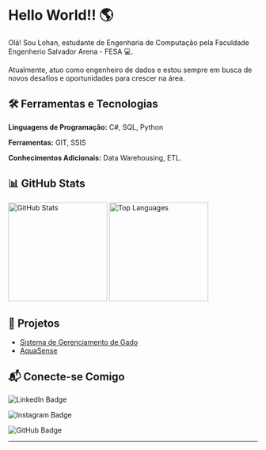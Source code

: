 
# Hello World!! 🌎

Olá! Sou Lohan, estudante de Engenharia de Computação pela Faculdade Engenherio Salvador Arena - FESA 💻.

Atualmente, atuo como engenheiro de dados e estou sempre em busca de novos desafios e oportunidades para crescer na área.

## 🛠️ Ferramentas e Tecnologias

**Linguagens de Programação:** C#, SQL, Python

**Ferramentas:** GIT, SSIS

**Conhecimentos Adicionais:** Data Warehousing, ETL.

## 📊 GitHub Stats

<div>
  <img src="https://github-readme-stats.vercel.app/api?username=Lohan1303&theme=dark&show_icons=true&count_private=true" alt="GitHub Stats" height="200">
  <img src="https://github-readme-stats.vercel.app/api/top-langs/?username=Lohan1303&theme=dark&show_icons=true&count_private=true" alt="Top Languages" height="200">
</div>

## 🚀 Projetos

- [Sistema de Gerenciamento de Gado](https://github.com/Lohan1303/SistemaGerenciadorGado.git) 
- [AquaSense](https://github.com/Lohan1303/AquaSense.git) 

## 📬 Conecte-se Comigo

![LinkedIn Badge](https://img.shields.io/badge/LinkedIn-0077B5?style=for-the-badge&logo=linkedin&logoColor=white)

![Instagram Badge](https://img.shields.io/badge/Instagram-E4405F?style=for-the-badge&logo=instagram&logoColor=white)

![GitHub Badge](https://img.shields.io/badge/GitHub-100000?style=for-the-badge&logo=github&logoColor=white)

---

